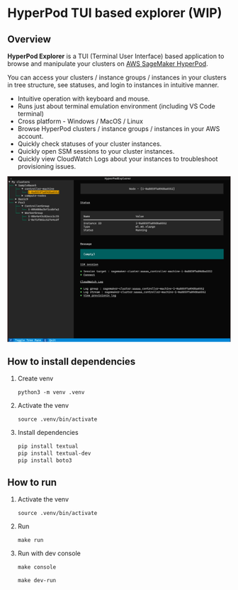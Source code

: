 # HyperPod TUI based explorer (WIP)

## Overview

**HyperPod Explorer** is a TUI (Terminal User Interface) based application to browse and manipulate your clusters on [AWS SageMaker HyperPod](https://aws.amazon.com/sagemaker/hyperpod/).

You can access your clusters / instance groups / instances in your clusters in tree structure, see statuses, and login to instances in intuitive manner.

- Intuitive operation with keyboard and mouse.
- Runs just about terminal emulation environment (including VS Code terminal)
- Cross platform - Windows / MacOS / Linux
- Browse HyperPod clusters / instance groups / instances in your AWS account.
- Quickly check statuses of your cluster instances.
- Quickly open SSM sessions to your cluster instances.
- Quickly view CloudWatch Logs about your instances to troubleshoot provisioning issues.

![image info](./doc/images/screenshot1.png)


## How to install dependencies

1. Create venv

    ```
    python3 -m venv .venv
    ```

1. Activate the venv
    
    ```
    source .venv/bin/activate
    ```

1. Install dependencies
    
    ```
    pip install textual
    pip install textual-dev
    pip install boto3
    ```

## How to run

1. Activate the venv

    ```
    source .venv/bin/activate
    ```

1. Run

    ```
    make run
    ```

1. Run with dev console

    ```
    make console
    ```

    ```
    make dev-run
    ```